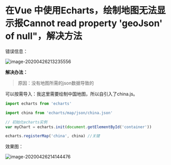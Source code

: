 # 在Vue 中使用Echarts，绘制地图无法显示报Cannot read property 'geoJson' of null"，解决方法

错误信息：

![image-20200426213235556](C:\Users\HZ\AppData\Roaming\Typora\typora-user-images\image-20200426213235556.png)

**解决办法：**

> 原因：没有地图所需的json数据导致的

可以按需导入：我这里需要绘制中国地图，所以自引入了china.js。

```javascript
import echarts from 'echarts'

import china from 'echarts/map/json/china.json'

// 初始化echarts实例
var myChart = echarts.init(document.getElementById('container'))  

echarts.registerMap('china', china) //关键
```

效果图：

![image-20200426214144476](C:\Users\HZ\AppData\Roaming\Typora\typora-user-images\image-20200426214144476.png)
